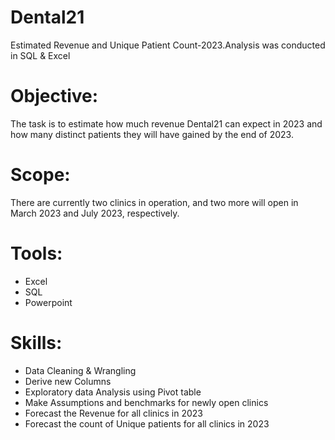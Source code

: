 # Dental21
Estimated Revenue and Unique Patient Count-2023.Analysis was conducted in SQL & Excel

# Objective: 
The task is to estimate how much revenue Dental21 can expect in 2023 and how many distinct patients they will have gained by the end of 2023.

# Scope:
There are currently two clinics in operation, and two more will open in March 2023 and July 2023,   respectively. 

# Tools:
* Excel 
* SQL
* Powerpoint
 
# Skills:
* Data Cleaning & Wrangling
* Derive new Columns
* Exploratory data Analysis using Pivot table
* Make Assumptions and benchmarks  for newly open clinics
* Forecast the  Revenue for all clinics in 2023
* Forecast the count of Unique patients for all clinics in 2023

